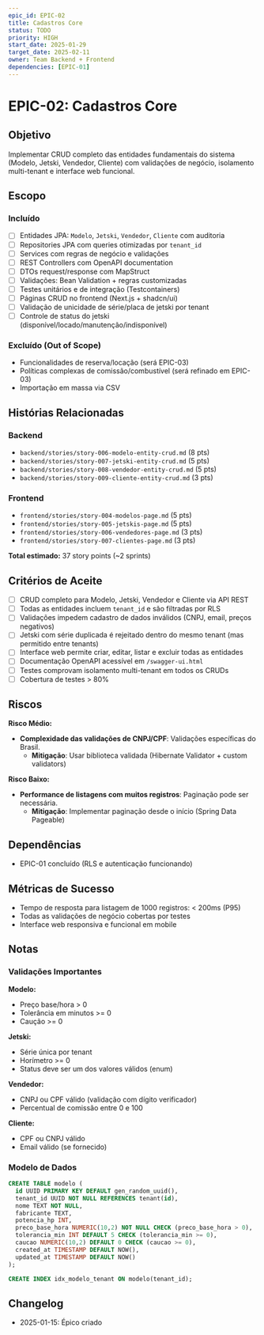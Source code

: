 ```yaml
---
epic_id: EPIC-02
title: Cadastros Core
status: TODO
priority: HIGH
start_date: 2025-01-29
target_date: 2025-02-11
owner: Team Backend + Frontend
dependencies: [EPIC-01]
---
```


# EPIC-02: Cadastros Core

## Objetivo

Implementar CRUD completo das entidades fundamentais do sistema (Modelo, Jetski, Vendedor, Cliente) com validações de negócio, isolamento multi-tenant e interface web funcional.

## Escopo

### Incluído
- [ ] Entidades JPA: `Modelo`, `Jetski`, `Vendedor`, `Cliente` com auditoria
- [ ] Repositories JPA com queries otimizadas por `tenant_id`
- [ ] Services com regras de negócio e validações
- [ ] REST Controllers com OpenAPI documentation
- [ ] DTOs request/response com MapStruct
- [ ] Validações: Bean Validation + regras customizadas
- [ ] Testes unitários e de integração (Testcontainers)
- [ ] Páginas CRUD no frontend (Next.js + shadcn/ui)
- [ ] Validação de unicidade de série/placa de jetski por tenant
- [ ] Controle de status do jetski (disponível/locado/manutenção/indisponível)

### Excluído (Out of Scope)
- Funcionalidades de reserva/locação (será EPIC-03)
- Políticas complexas de comissão/combustível (será refinado em EPIC-03)
- Importação em massa via CSV

## Histórias Relacionadas

### Backend
- `backend/stories/story-006-modelo-entity-crud.md` (8 pts)
- `backend/stories/story-007-jetski-entity-crud.md` (5 pts)
- `backend/stories/story-008-vendedor-entity-crud.md` (5 pts)
- `backend/stories/story-009-cliente-entity-crud.md` (3 pts)

### Frontend
- `frontend/stories/story-004-modelos-page.md` (5 pts)
- `frontend/stories/story-005-jetskis-page.md` (5 pts)
- `frontend/stories/story-006-vendedores-page.md` (3 pts)
- `frontend/stories/story-007-clientes-page.md` (3 pts)

**Total estimado:** 37 story points (~2 sprints)

## Critérios de Aceite

- [ ] CRUD completo para Modelo, Jetski, Vendedor e Cliente via API REST
- [ ] Todas as entidades incluem `tenant_id` e são filtradas por RLS
- [ ] Validações impedem cadastro de dados inválidos (CNPJ, email, preços negativos)
- [ ] Jetski com série duplicada é rejeitado dentro do mesmo tenant (mas permitido entre tenants)
- [ ] Interface web permite criar, editar, listar e excluir todas as entidades
- [ ] Documentação OpenAPI acessível em `/swagger-ui.html`
- [ ] Testes comprovam isolamento multi-tenant em todos os CRUDs
- [ ] Cobertura de testes > 80%

## Riscos

**Risco Médio:**
- **Complexidade das validações de CNPJ/CPF**: Validações específicas do Brasil.
  - **Mitigação**: Usar biblioteca validada (Hibernate Validator + custom validators)

**Risco Baixo:**
- **Performance de listagens com muitos registros**: Paginação pode ser necessária.
  - **Mitigação**: Implementar paginação desde o início (Spring Data Pageable)

## Dependências

- EPIC-01 concluído (RLS e autenticação funcionando)

## Métricas de Sucesso

- Tempo de resposta para listagem de 1000 registros: < 200ms (P95)
- Todas as validações de negócio cobertas por testes
- Interface web responsiva e funcional em mobile

## Notas

### Validações Importantes

**Modelo:**
- Preço base/hora > 0
- Tolerância em minutos >= 0
- Caução >= 0

**Jetski:**
- Série única por tenant
- Horímetro >= 0
- Status deve ser um dos valores válidos (enum)

**Vendedor:**
- CNPJ ou CPF válido (validação com dígito verificador)
- Percentual de comissão entre 0 e 100

**Cliente:**
- CPF ou CNPJ válido
- Email válido (se fornecido)

### Modelo de Dados

```sql
CREATE TABLE modelo (
  id UUID PRIMARY KEY DEFAULT gen_random_uuid(),
  tenant_id UUID NOT NULL REFERENCES tenant(id),
  nome TEXT NOT NULL,
  fabricante TEXT,
  potencia_hp INT,
  preco_base_hora NUMERIC(10,2) NOT NULL CHECK (preco_base_hora > 0),
  tolerancia_min INT DEFAULT 5 CHECK (tolerancia_min >= 0),
  caucao NUMERIC(10,2) DEFAULT 0 CHECK (caucao >= 0),
  created_at TIMESTAMP DEFAULT NOW(),
  updated_at TIMESTAMP DEFAULT NOW()
);

CREATE INDEX idx_modelo_tenant ON modelo(tenant_id);
```

## Changelog

- 2025-01-15: Épico criado
